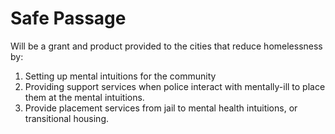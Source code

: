 # Safe Passage

Will be a grant and product provided to the cities that reduce homelessness by:

1. Setting up mental intuitions for the community
2. Providing support services when police interact with mentally-ill to place them at the mental intuitions.
3. Provide placement services from jail to mental health intuitions, or transitional housing.
